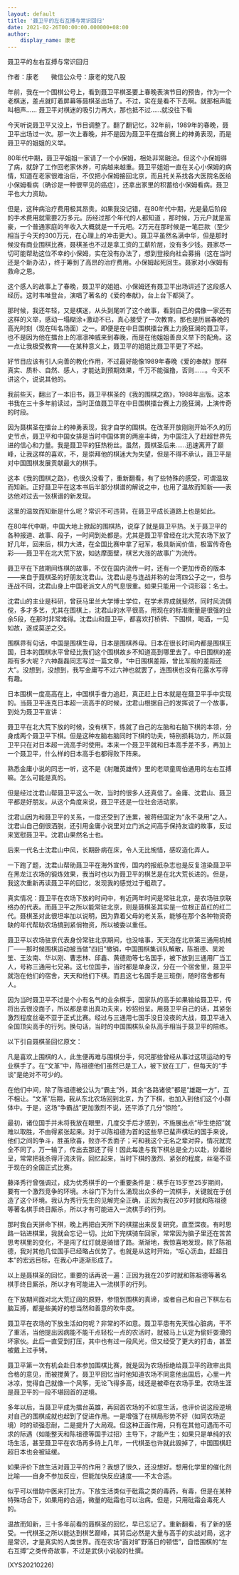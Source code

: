 ```yaml
---
layout: default
title: '聂卫平的左右互搏与常识回归'
date: 2021-02-26T00:00:00.000000+08:00
author:
    display_name: 康老
---
```


聂卫平的左右互搏与常识回归

作者：康老　　微信公众号：康老的党八股

年前，我在一个围棋公号上，看到聂卫平棋圣要上春晚表演节目的预告，作为一个老棋迷，差点就盯着屏幕等聂棋圣出场了。不过，实在是看不下去啊。就那相声能叫相声…… 聂卫平对棋迷的吸引力再大，那也抵不过……就没往下看

今天听说聂卫平又没上，节目调整了。翻了翻记忆，32年前，1989年的春晚，聂卫平出场过一次。那一次上春晚，并不是因为聂卫平在擂台赛上的神勇表现，而是聂卫平的姐姐的义举。

80年代中期，聂卫平姐姐一家请了一个小保姆，相处非常融洽。但这个小保姆得了病，就辞了工作回老家休养，可病越来越重。聂卫平姐姐一直在关心小保姆的病情，知道在老家很难治后，不仅把小保姆接回北京，而且托关系找各大医院名医给小保姆看病（确诊是一种很罕见的癌症），还拿出家里的积蓄给小保姆看病。聂卫平也大力资助。

但是，这种病治疗费用极其昂贵。如果我没记错，在80年代中期，光是最后阶段的手术费用就需要2万多元。历经过那个年代的人都知道 ，那时候，万元户就是富豪，一个普通家庭的年收入大概就是一千元吧。2万元在那时候是一笔巨款（至少相当于今天的300万元，在心理上的冲击更大）。聂卫平虽然名满中华，但是那时候没有商业围棋比赛，聂棋圣也不过是拿工资的工薪阶层，没有多少钱。聂家尽一切可能帮助这位不幸的小保姆，实在没有办法了，想到登报向社会募捐（这在当时还是个新办法），终于筹到了高昂的治疗费用。小保姆起死回生。聂家对小保姆有救命之恩。

这个感人的故事上了春晚，聂卫平的姐姐、小保姆还有聂卫平出场讲述了这段感人经历。这时韦唯登台，演唱了著名的《爱的奉献》，台上台下都哭了。

那时候，我还年轻，又是棋迷，从头到尾听了这个故事，看到自己的偶像一家还有这样的义举，感动一塌糊涂+激动不已，真心接受了一次教育。那也是历届春晚的高光时刻（现在叫名场面）之一。即便是在中日围棋擂台赛上力挽狂澜的聂卫平，也不是因为他在擂台上的凛凛神威来到春晚，而是在他姐姐善良义举下的配角。这一点让我极受教育——在某种意义上，聂卫平的姐姐比聂卫平更了不起。

好节目应该有引人向善的教化作用，不过最好能像1989年春晚《爱的奉献》那样真实、质朴、自然、感人，才能达到预期效果，千万不能强撸，否则……。今天不讲这个，说说其他的。

我前些天，翻出了一本旧书，聂卫平棋圣的《我的围棋之路》，1988年出版。这本书我在三十多年前读过，当时正值聂卫平在中日围棋擂台赛上力挽狂澜，上演传奇的时段。

因为聂棋圣在擂台上的神勇表现，我才自学的围棋。在改革开放刚刚开始不久的历史节点，聂卫平和中国女排是当时中国体育的两座丰碑，为中国注入了赶超世界先进的信心和力量。我是聂卫平的狂热粉丝。虽然，聂棋圣后来……迅速离开了巅峰，让我这样的喜欢，不，是崇拜他的棋迷大为失望，但是不得不承认，聂卫平是对中国围棋发展贡献最大的棋手。

这本《我的围棋之路》，也很久没看了，重新翻看，有了些特殊的感受，可谓温故而知新。正好聂卫平在这本书后半部分棋谱的解说之中，也用了温故而知新——表达他对过去一张棋谱的新发现。

这里的温故而知新是什么呢？常识不可违背。在聂卫平成长道路上也是如此。

在80年代中期，中国大地上掀起的围棋热，说穿了就是聂卫平热。关于聂卫平的各种报道、故事、段子，一时间到处都是。尤其是聂卫平曾经在北大荒农场下放了好几年，回来后，棋力大进，在全国比赛中拿了冠军，极具新闻价值，极富传奇色彩——聂卫平在北大荒下放，如达摩面壁，棋艺大涨的故事广为流传。

聂卫平在下放期间练棋的故事，不仅在国内流传一时，还有一个更加传奇的版本——来自于聂棋圣的好朋友沈君山。沈君山是与连战并称的台湾四公子之一，但与连战不同，沈君山身上中国老派文人的气息很重。如果只能用一个词形容：名士。

沈君山的主业是科研，曾获马里兰大学博士学位，在学术界成就斐然，同时风流倜傥，多才多艺，尤其在围棋上，沈君山的水平很高，用现在的标准衡量是很强的业余5段，在那时非常难得。沈君山和聂卫平，都喜欢打桥牌、下围棋，喝酒，一见如故，遂成莫逆之交。

围棋界有句话，中国是围棋生母，日本是围棋养母。日本在很长时间内都是围棋王国，日本的围棋水平曾经比我们这个围棋故乡不知道高到哪里去了。中日围棋的差距有多大呢？六神磊磊同志写过一篇文章，“中日围棋差距，曾比军舰的差距还大”。没想到，没想到，我写金庸写不过六神也就罢了，连围棋也没有花露水写得有趣。

日本围棋一度高高在上，中国棋手奋力追赶，真正赶上日本就是在聂卫平手中实现的。当聂卫平连克日本超一流高手的时候，沈君山根据自己的发挥说了一个故事，到处为聂卫平宣讲：

聂卫平在北大荒下放的时候，没有棋下，练就了自己的左脑和右脑下棋的本领，分身成两个聂卫平下棋。但是这种左脑右脑同时下棋的功夫，特别损耗功力，所以聂卫平只在对日本超一流高手时使用。本来一个聂卫平就和日本高手差不多，再加上一个聂卫平，什么样的日本高手也都得败下阵来。

熟悉金庸小说的同志一听，这不是《射雕英雄传》里的老顽童周伯通用的左右互搏嘛。怎么可能是真的。

但是经过沈君山帮聂卫平这么一吹，当时的很多人还真信了。金庸、沈君山、聂卫平都是好朋友。从这个角度来说，聂卫平还是一位社会活动家。

沈君山因为和聂卫平的关系，一度还受到了连累，被蒋经国定为“永不录用”之人。沈君山自己倒很洒脱，还引用金庸小说里对立门派之间高手保持友谊的故事，反过来宽慰聂卫平。沈君山果然名士也。

后来一代名士沈君山中风，长期卧病在床，令人无比惋惜，感叹造化弄人。

一下跑了题，沈君山帮助聂卫平在海外宣传，国内的报纸杂志也是反复渲染聂卫平在黑龙江农场的锻炼效果，我当时也以为聂卫平的棋艺是在北大荒长进的。但是，我这次重新再读聂卫平的回忆，发现我的感觉过于粗疏了。

真实情况：聂卫平在农场下放的时间中，有近两年时间是常驻北京，是农场驻京联络办的代表。而聂卫平之所以能常驻北京，则是聂棋圣其实是一位根正苗红的红二代。聂棋圣对此很坦率加以说明，因为靠着父母的老关系，能够在那个各种物资奇缺的年代帮助农场搞到紧俏物资，所以被委以重任。

聂卫平以农场驻京代表身份常驻北京期间，也没啥事，天天泡在北京第三通用机械厂——那时候围棋运动被当做“四旧”撤销，中国围棋集训队解散，陈祖德、吴淞笙、王汝南、华以刚、曹志林、邱鑫、黄德勋等七名国手，被下放到三通用厂当工人，号称三通用七兄弟。这七位国手，当时都是单身汉，分在一个宿舍里，聂卫平就泡在他们的宿舍，天天和他们下棋。而且这七名国手是三班倒，随时宿舍都有人。

因为当时聂卫平不过是个小有名气的业余棋手，国家队的高手如果输给聂卫平，传将出去很没面子，所以都是拿出真功夫来，妙招纷呈。用聂卫平自己的话，其紧张激烈程度丝毫不亚于正式比赛。经过与三通用七国手没日没夜的大战，聂卫平进入全国顶尖高手的行列。换句话，当时的中国围棋队全队高手相当于聂卫平的陪练。

以下引自聂棋圣回忆原文：

凡是喜欢上围棋的人，此生便再难与围棋分手，何况那些曾经从事过这项运动的专业棋手了。在“文革”中，陈祖德他们虽然已是工人，被下放在工厂，但每天的“手谈”是绝对不可少的。

在他们中间，除了陈祖德被公认为“霸主”外，其余“各路诸侯”都是“雄踞一方”，互不相让。“文革”后期，我从东北农场回到北京，为了下棋，也加入到他们这个小群体中。于是，这场“争霸战”更加激烈不说，还平添了几分“惊险”。

最初，诸位国手并未将我放在眼里，几度交手后才感到，不施展出点“毕生绝招”就难以取胜，不由得紧张起来。对于以陈祖德为首的这些早已蜚声棋坛的国手来说，他们之间的争斗，胜虽欣喜，败亦不丢面子；可和我这个无名之辈对弈，情况就完全不同了。万一输了，传出去那还了得！因此每逢与我下棋总是全力以赴，妙着纷呈，常常把我杀得汗流浃背。回忆起来，当时下棋的激烈、紧张的程度，丝毫不亚于现在的全国正式比赛。

藤泽秀行曾强调过，成为优秀棋手的一个重要条件是：棋手在15岁至25岁期间，要有一个激烈竞争的环境。木谷门下为什么涌现出众多的一流棋手，关键就在于创造了这个环境。我认为秀行先生的见解完全正确，正因为我在20岁时就和陈祖德等著名棋手终日厮杀，所以才有可能进入一流棋手的行列。

那时我白天拼命下棋，晚上再把白天所下的棋摆出来反复研究，直至深夜。有时思路一钻进棋里，我就会忘记一切。比如下完棋骑车回家，常常因为脑子里还在苦苦思考棋里的变化，不是闯了红灯就是骑错了路。渐渐地，我惊喜地发现，除了陈祖德，我对其他几位国手已经略占优势了。也就是从这时开始，“呕心沥血，赶超日本”的宏远目标，在我心中逐渐形成了。

以上是聂棋圣的回忆，重要的话再说一遍：正因为我在20岁时就和陈祖德等著名棋手终日厮杀，所以才有可能进入一流棋手的行列。

在下放期间面对北大荒辽阔的原野，参悟到围棋的真谛，或者自己和自己下棋左右脑互搏，都是些美好的想当然和善意的吹牛皮。

聂卫平在农场的下放生活如何呢？非常的不如意。聂卫平患有先天性心脏病，干不了重活，当他提出因病能不能干点轻松一点的农活时，就被马上认定为偷奸耍滑的坏家伙。此后一直受到打压，其中也有过一段风光，但又经受了更大的打击，甚至被戴上过手铐。

聂卫平第一次有机会赴日本参加围棋比赛，就是因为农场拒绝给聂卫平的政审出具合格的意见，而被搅黄了。聂卫平回忆当时他知道农场不同意他出国后，心里一片冰凉，觉得自己就像一个风筝，无论飞得多高，线还是被牵在农场手里。农场生涯是聂卫平的一段不堪回首的逆境。

多年以后，当聂卫平成为擂台英雄，再回首农场的不如意生活，也评价说这段逆境对自己的围棋成就也起到了促进作用。一是增强了在棋局形势不好（如同农场逆境）时的顽强忍耐，二是提升了大局观。但这种正面作用，只有在其他可遇而不可求的际遇（如能整天和陈祖德等国手过招）主导下，才能产生；如果只是单纯的农场生活，甚至聂卫平在农场再多待上几年，一代棋圣也许就此毁掉了，中国围棋赶超日本也会被延缓。

如果评价下放生活对聂卫平的作用？我想了很久，还没想好。想用化学里的催化剂比喻——自身不参加反应，但能加快反应速度——不太合适。

似乎可以借助中医来打比方。下放生活类似于砒霜之类的毒药，有毒，但是在某种特殊场合下，如果用的合适，微量的砒霜也可以治病。但是，只用砒霜会毒死人的。

温故而知新，三十多年前看的聂棋圣的回忆，早已忘记了。重新翻看，有了新的感受。一代棋圣之所以能达到棋艺巅峰，其背后必然是大量与高手的实战对局，这才是常识，才是真实的人类世界。而在农场“面对旷野落日的顿悟”，自悟围棋的“左右互搏”之类传奇故事，不过是武侠小说般的杜撰。

(XYS20210226)

